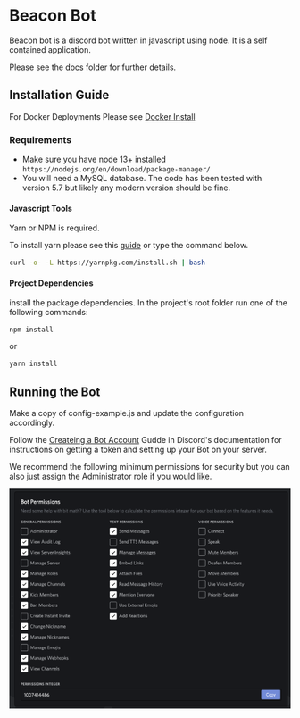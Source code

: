 # Beacon Bot

Beacon bot is a discord bot written in javascript using node.  It is a self contained application.

Please see the [docs](docs) folder for further details.

## Installation Guide
For Docker Deployments Please see [Docker Install](docs/DOCKER.md)

### Requirements 

  - Make sure you have node 13+ installed ```https://nodejs.org/en/download/package-manager/```
  - You will need a MySQL database. The code has been tested with version 5.7 but likely any modern version should be fine. 

#### Javascript Tools

  Yarn or NPM is required.  

  To install yarn please see this [guide](https://classic.yarnpkg.com/en/docs/install) or type the command below.

  ```sh
  curl -o- -L https://yarnpkg.com/install.sh | bash
  ```

#### Project Dependencies 

  install the package dependencies.  In the project's root folder run one of the following commands:

  ```
  npm install
  ```

  or

  ```sh
  yarn install
  ```

## Running the Bot

Make a copy of config-example.js and update the configuration accordingly.

Follow the [Createing a Bot Account](https://discordpy.readthedocs.io/en/latest/discord.html) Gudde in Discord's documentation for instructions on getting a token and setting up your Bot on your server.

We recommend the following minimum permissions for security but you can also just assign the Administrator role if you would like. 

![Discord Permissions](docs/assets/discord_permissions.png)
